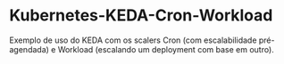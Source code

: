 # Kubernetes-KEDA-Cron-Workload
Exemplo de uso do KEDA com os scalers Cron (com escalabilidade pré-agendada) e Workload (escalando um deployment com base em outro).
